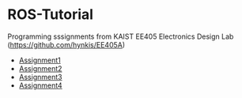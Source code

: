 # ROS-Tutorial
Programming sssignments from KAIST EE405 Electronics Design Lab (https://github.com/hynkis/EE405A)
- [Assignment1](https://github.com/zero-or-one/ROS-Tutorial/tree/main/ROS_topics)
- [Assignment2](https://github.com/zero-or-one/ROS-Tutorial/tree/main/vehicle_control)
- [Assignment3](https://github.com/zero-or-one/ROS-Tutorial/tree/main/ROS_topics)
- [Assignment4](https://github.com/zero-or-one/ROS-Tutorial/tree/main/ROS_topics)
